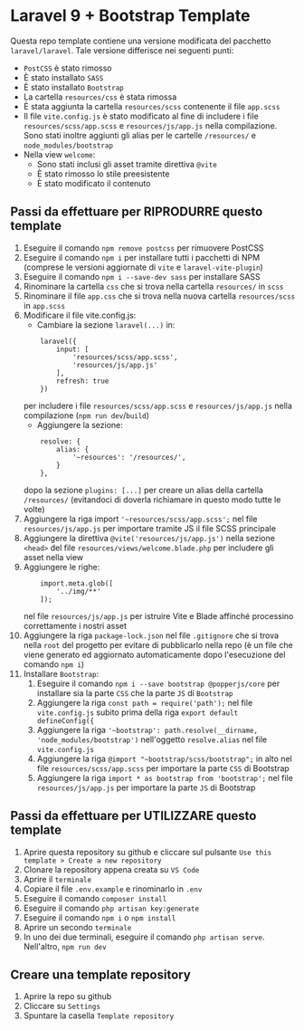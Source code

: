# Laravel 9 + Bootstrap Template
Questa repo template contiene una versione modificata del pacchetto `laravel/laravel`. Tale versione differisce nei seguenti punti:

- `PostCSS` è stato rimosso
- È stato installato `SASS`
- È stato installato `Bootstrap`
- La cartella `resources/css` è stata rimossa
- È stata aggiunta la cartella `resources/scss` contenente il file `app.scss`
- Il file `vite.config.js` è stato modificato al fine di includere i file `resources/scss/app.scss` e `resources/js/app.js` nella compilazione. Sono stati inoltre aggiunti gli alias per le cartelle `/resources/` e `node_modules/bootstrap`
- Nella view `welcome`:
    - Sono stati inclusi gli asset tramite direttiva `@vite`
    - È stato rimosso lo stile preesistente
    - È stato modificato il contenuto

## Passi da effettuare per RIPRODURRE questo template
1. Eseguire il comando `npm remove postcss` per rimuovere PostCSS
3. Eseguire il comando `npm i` per installare tutti i pacchetti di NPM (comprese le versioni aggiornate di `vite` e `laravel-vite-plugin`)
4. Eseguire il comando `npm i --save-dev sass` per installare SASS
5. Rinominare la cartella `css` che si trova nella cartella `resources/` in `scss`
6. Rinominare il file `app.css` che si trova nella nuova cartella `resources/scss` in `app.scss`
7. Modificare il file vite.config.js:
    - Cambiare la sezione `laravel(...)` in:
    ```
        laravel({
            input: [
                'resources/scss/app.scss',
                'resources/js/app.js'
            ],
            refresh: true
        })
    ```
    per includere i file `resources/scss/app.scss` e `resources/js/app.js` nella compilazione (`npm run dev`/`build`)
    - Aggiungere la sezione:
    ```
        resolve: {
            alias: {
                '~resources': '/resources/',
            }
        },
    ```
    dopo la sezione `plugins: [...]` per creare un alias della cartella `/resources/` (evitandoci di doverla richiamare in questo modo tutte le volte)
8. Aggiungere la riga import `'~resources/scss/app.scss';` nel file `resources/js/app.js` per importare tramite JS il file SCSS principale
9. Aggiungere la direttiva `@vite('resources/js/app.js')` nella sezione `<head>` del file `resources/views/welcome.blade.php` per includere gli asset nella view
10. Aggiungere le righe:
    ```
        import.meta.glob([
            '../img/**'
        ]);
    ```
    nel file `resources/js/app.js` per istruire Vite e Blade affinché processino correttamente i nostri asset
11. Aggiungere la riga `package-lock.json` nel file `.gitignore` che si trova nella `root` del progetto per evitare di pubblicarlo nella repo (è un file che viene generato ed aggiornato automaticamente dopo l'esecuzione del comando `npm i`)
12. Installare `Bootstrap`:
    1. Eseguire il comando `npm i --save bootstrap @popperjs/core` per installare sia la parte `CSS` che la parte `JS` di `Bootstrap`
    2. Aggiungere la riga `const path = require('path');` nel file `vite.config.js` subito prima della riga `export default defineConfig({`
    3. Aggiungere la riga `'~bootstrap': path.resolve(__dirname, 'node_modules/bootstrap')` nell'oggetto `resolve.alias` nel file `vite.config.js`
    4. Aggiungere la riga `@import "~bootstrap/scss/bootstrap";` in alto nel file `resources/scss/app.scss` per importare la parte `CSS` di Bootstrap
    5. Aggiungere la riga `import * as bootstrap from 'bootstrap';` nel file `resources/js/app.js` per importare la parte `JS` di Bootstrap

## Passi da effettuare per UTILIZZARE questo template
1. Aprire questa repository su github e cliccare sul pulsante `Use this template > Create a new repository`
2. Clonare la repository appena creata su `VS Code`
3. Aprire il `terminale`
4. Copiare il file `.env.example` e rinominarlo in `.env`
5. Eseguire il comando `composer install`
6. Eseguire il comando `php artisan key:generate`
7. Eseguire il comando `npm i` o `npm install`
8. Aprire un secondo `terminale`
9. In uno dei due terminali, eseguire il comando `php artisan serve`. Nell'altro, `npm run dev`

## Creare una template repository
1. Aprire la repo su github
2. Cliccare su `Settings`
3. Spuntare la casella `Template repository`
